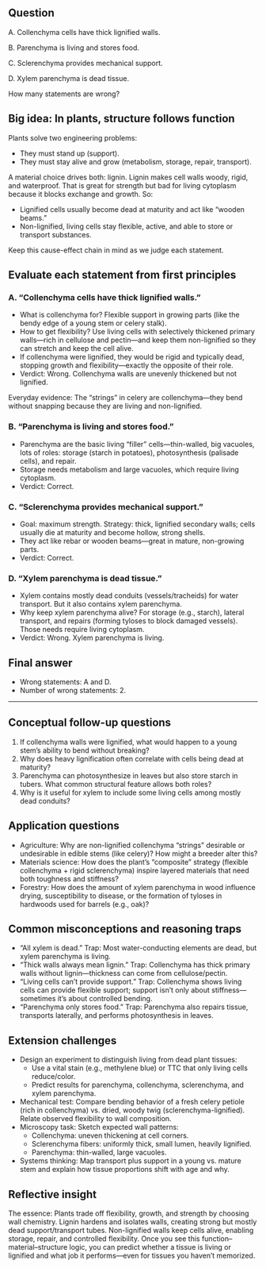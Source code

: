 ## Question
A. Collenchyma cells have thick lignified walls.

B. Parenchyma is living and stores food.

C. Sclerenchyma provides mechanical support.

D. Xylem parenchyma is dead tissue.

How many statements are wrong?

## Big idea: In plants, structure follows function
Plants solve two engineering problems:
- They must stand up (support).
- They must stay alive and grow (metabolism, storage, repair, transport).

A material choice drives both: lignin. Lignin makes cell walls woody, rigid, and waterproof. That is great for strength but bad for living cytoplasm because it blocks exchange and growth. So:
- Lignified cells usually become dead at maturity and act like “wooden beams.”
- Non-lignified, living cells stay flexible, active, and able to store or transport substances.

Keep this cause-effect chain in mind as we judge each statement.

## Evaluate each statement from first principles

### A. “Collenchyma cells have thick lignified walls.”
- What is collenchyma for? Flexible support in growing parts (like the bendy edge of a young stem or celery stalk).
- How to get flexibility? Use living cells with selectively thickened primary walls—rich in cellulose and pectin—and keep them non-lignified so they can stretch and keep the cell alive.
- If collenchyma were lignified, they would be rigid and typically dead, stopping growth and flexibility—exactly the opposite of their role.
- Verdict: Wrong. Collenchyma walls are unevenly thickened but not lignified.

Everyday evidence: The “strings” in celery are collenchyma—they bend without snapping because they are living and non-lignified.

### B. “Parenchyma is living and stores food.”
- Parenchyma are the basic living “filler” cells—thin-walled, big vacuoles, lots of roles: storage (starch in potatoes), photosynthesis (palisade cells), and repair.
- Storage needs metabolism and large vacuoles, which require living cytoplasm.
- Verdict: Correct.

### C. “Sclerenchyma provides mechanical support.”
- Goal: maximum strength. Strategy: thick, lignified secondary walls; cells usually die at maturity and become hollow, strong shells.
- They act like rebar or wooden beams—great in mature, non-growing parts.
- Verdict: Correct.

### D. “Xylem parenchyma is dead tissue.”
- Xylem contains mostly dead conduits (vessels/tracheids) for water transport. But it also contains xylem parenchyma.
- Why keep xylem parenchyma alive? For storage (e.g., starch), lateral transport, and repairs (forming tyloses to block damaged vessels). Those needs require living cytoplasm.
- Verdict: Wrong. Xylem parenchyma is living.

## Final answer
- Wrong statements: A and D.
- Number of wrong statements: 2.

---

## Conceptual follow-up questions
1. If collenchyma walls were lignified, what would happen to a young stem’s ability to bend without breaking?
2. Why does heavy lignification often correlate with cells being dead at maturity?
3. Parenchyma can photosynthesize in leaves but also store starch in tubers. What common structural feature allows both roles?
4. Why is it useful for xylem to include some living cells among mostly dead conduits?

## Application questions
- Agriculture: Why are non-lignified collenchyma “strings” desirable or undesirable in edible stems (like celery)? How might a breeder alter this?
- Materials science: How does the plant’s “composite” strategy (flexible collenchyma + rigid sclerenchyma) inspire layered materials that need both toughness and stiffness?
- Forestry: How does the amount of xylem parenchyma in wood influence drying, susceptibility to disease, or the formation of tyloses in hardwoods used for barrels (e.g., oak)?

## Common misconceptions and reasoning traps
- “All xylem is dead.” Trap: Most water-conducting elements are dead, but xylem parenchyma is living.
- “Thick walls always mean lignin.” Trap: Collenchyma has thick primary walls without lignin—thickness can come from cellulose/pectin.
- “Living cells can’t provide support.” Trap: Collenchyma shows living cells can provide flexible support; support isn’t only about stiffness—sometimes it’s about controlled bending.
- “Parenchyma only stores food.” Trap: Parenchyma also repairs tissue, transports laterally, and performs photosynthesis in leaves.

## Extension challenges
- Design an experiment to distinguish living from dead plant tissues:
  - Use a vital stain (e.g., methylene blue) or TTC that only living cells reduce/color.
  - Predict results for parenchyma, collenchyma, sclerenchyma, and xylem parenchyma.
- Mechanical test: Compare bending behavior of a fresh celery petiole (rich in collenchyma) vs. dried, woody twig (sclerenchyma-lignified). Relate observed flexibility to wall composition.
- Microscopy task: Sketch expected wall patterns:
  - Collenchyma: uneven thickening at cell corners.
  - Sclerenchyma fibers: uniformly thick, small lumen, heavily lignified.
  - Parenchyma: thin-walled, large vacuoles.
- Systems thinking: Map transport plus support in a young vs. mature stem and explain how tissue proportions shift with age and why.

## Reflective insight
The essence: Plants trade off flexibility, growth, and strength by choosing wall chemistry. Lignin hardens and isolates walls, creating strong but mostly dead support/transport tubes. Non-lignified walls keep cells alive, enabling storage, repair, and controlled flexibility. Once you see this function–material–structure logic, you can predict whether a tissue is living or lignified and what job it performs—even for tissues you haven’t memorized.